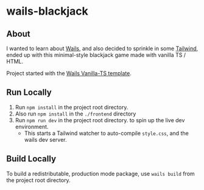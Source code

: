 # wails-blackjack

## About

I wanted to learn about [Wails](https://wails.io), and also decided to sprinkle in some [Tailwind](https://tailwindcss.com/), ended up with this minimal-style blackjack game made with vanilla TS / HTML.

Project started with the [Wails Vanilla-TS template](https://github.com/wailsapp/wails/tree/v2.3.1/v2/pkg/templates/templates/vanilla-ts).

## Run Locally

1. Run `npm install` in the project root directory.
2. Also run `npm install` in the `./frontend` directory
3. Run `npm run dev` in the project root directory. to spin up the live dev environment.
    - This starts a Tailwind watcher to auto-compile `style.css`, and the wails dev server.
## Build Locally

To build a redistributable, production mode package, use `wails build` from the project root directory.
